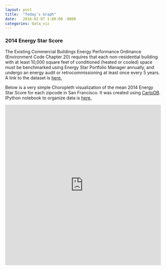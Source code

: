 ```yaml
---
layout: post
title:  "Today's Graph"
date:   2016-02-07 1:00:00 -0800
categories: data_viz	
---
```


### 2014 Energy Star Score 

The Existing Commercial Buildings Energy Performance Ordinance (Environment Code Chapter 20) requires that each non-residential building with at least 10,000 square feet of conditioned (heated or cooled) space must be benchmarked using Energy Star Portfolio Manager annually, and undergo an energy audit or retrocommissioning at least once every 5 years. A link to the dataset is [here.](https://data.sfgov.org/Energy-and-Environment/Existing-Commercial-Buildings-Energy-Performance-O/j2j3-acqj)

Below is a very simple Choropleth visualization of the mean 2014 Energy Star Score for each zipcode in San Francisco. It was created using [CartoDB](https://cartodb.com/). IPython notebook to organize data is [here.](https://github.com/stanleychris2/graph-a-day/blob/master/2:7:16%20-%202014%20San%20Francisco%20Energy%20Score%20by%20Zip.ipynb)


<iframe width="100%" height="520" frameborder="0" src="https://stanleychris2.cartodb.com/viz/0aa5657a-cdcf-11e5-a0ee-0ea31932ec1d/embed_map" allowfullscreen webkitallowfullscreen mozallowfullscreen oallowfullscreen msallowfullscreen></iframe>

	